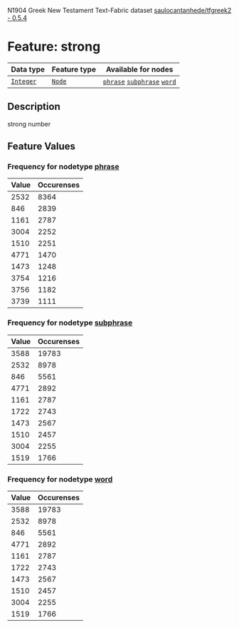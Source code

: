N1904 Greek New Testament Text-Fabric dataset [saulocantanhede/tfgreek2 - 0.5.4](https://github.com/saulocantanhede/tfgreek2)
# Feature: strong
Data type|Feature type|Available for nodes
---|---|---
[`Integer`](featurebydatatype.md#integer)|[`Node`](featurebytype.md#node)| [`phrase`](featurebynodetype.md#phrase)  [`subphrase`](featurebynodetype.md#subphrase)  [`word`](featurebynodetype.md#word) 
## Description
strong number
## Feature Values
### Frequency for nodetype [phrase](featurebynodetype.md#phrase)
Value|Occurenses
---|---
2532|8364
846|2839
1161|2787
3004|2252
1510|2251
4771|1470
1473|1248
3754|1216
3756|1182
3739|1111
### Frequency for nodetype [subphrase](featurebynodetype.md#subphrase)
Value|Occurenses
---|---
3588|19783
2532|8978
846|5561
4771|2892
1161|2787
1722|2743
1473|2567
1510|2457
3004|2255
1519|1766
### Frequency for nodetype [word](featurebynodetype.md#word)
Value|Occurenses
---|---
3588|19783
2532|8978
846|5561
4771|2892
1161|2787
1722|2743
1473|2567
1510|2457
3004|2255
1519|1766
